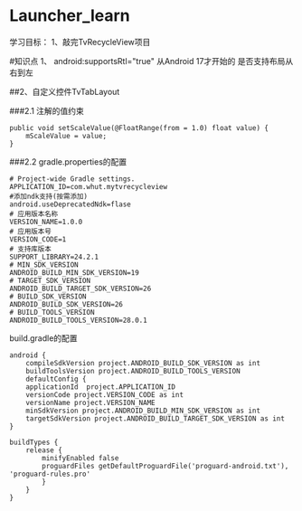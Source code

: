 # Launcher_learn
学习目标：
1、敲完TvRecycleView项目



#知识点
1、  android:supportsRtl="true"
从Android 17才开始的 是否支持布局从右到左

##2、自定义控件TvTabLayout

###2.1  注解的值约束
    
    public void setScaleValue(@FloatRange(from = 1.0) float value) {
    	mScaleValue = value;
    }


###2.2 gradle.properties的配置
    
    # Project-wide Gradle settings.
    APPLICATION_ID=com.whut.mytvrecycleview
    #添加ndk支持(按需添加)
    android.useDeprecatedNdk=flase
    # 应用版本名称
    VERSION_NAME=1.0.0
    # 应用版本号
    VERSION_CODE=1
    # 支持库版本
    SUPPORT_LIBRARY=24.2.1
    # MIN_SDK_VERSION
    ANDROID_BUILD_MIN_SDK_VERSION=19
    # TARGET_SDK_VERSION
    ANDROID_BUILD_TARGET_SDK_VERSION=26
    # BUILD_SDK_VERSION
    ANDROID_BUILD_SDK_VERSION=26
    # BUILD_TOOLS_VERSION
    ANDROID_BUILD_TOOLS_VERSION=28.0.1
    
build.gradle的配置

    android {
	    compileSdkVersion project.ANDROID_BUILD_SDK_VERSION as int
	    buildToolsVersion project.ANDROID_BUILD_TOOLS_VERSION
	    defaultConfig {
	    applicationId  project.APPLICATION_ID
	    versionCode project.VERSION_CODE as int
	    versionName project.VERSION_NAME
	    minSdkVersion project.ANDROID_BUILD_MIN_SDK_VERSION as int
	    targetSdkVersion project.ANDROID_BUILD_TARGET_SDK_VERSION as int
    }

    buildTypes {
	    release {
		    minifyEnabled false
		    proguardFiles getDefaultProguardFile('proguard-android.txt'), 'proguard-rules.pro'
	    	}
    	}
    }
    